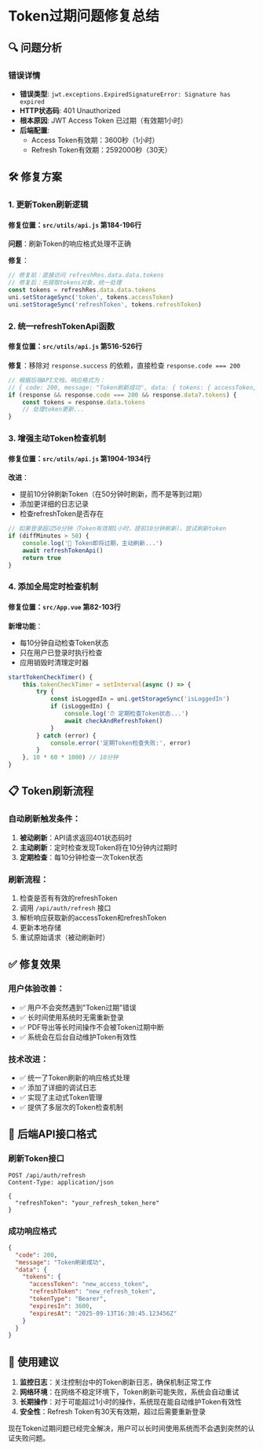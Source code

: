 # Token过期问题修复总结

## 🔍 问题分析

### 错误详情
- **错误类型**: `jwt.exceptions.ExpiredSignatureError: Signature has expired`
- **HTTP状态码**: 401 Unauthorized  
- **根本原因**: JWT Access Token 已过期（有效期1小时）
- **后端配置**: 
  - Access Token有效期：3600秒（1小时）
  - Refresh Token有效期：2592000秒（30天）

## 🛠️ 修复方案

### 1. 更新Token刷新逻辑

#### 修复位置：`src/utils/api.js` 第184-196行

**问题**：刷新Token的响应格式处理不正确

**修复**：
```javascript
// 修复前：直接访问 refreshRes.data.data.tokens
// 修复后：先提取tokens对象，统一处理
const tokens = refreshRes.data.data.tokens
uni.setStorageSync('token', tokens.accessToken)
uni.setStorageSync('refreshToken', tokens.refreshToken)
```

### 2. 统一refreshTokenApi函数

#### 修复位置：`src/utils/api.js` 第516-526行

**修复**：移除对 `response.success` 的依赖，直接检查 `response.code === 200`

```javascript
// 根据后端API文档，响应格式为：
// { code: 200, message: "Token刷新成功", data: { tokens: { accessToken, refreshToken, tokenType, expiresIn, expiresAt } } }
if (response && response.code === 200 && response.data?.tokens) {
    const tokens = response.data.tokens
    // 处理token更新...
}
```

### 3. 增强主动Token检查机制

#### 修复位置：`src/utils/api.js` 第1904-1934行

**改进**：
- 提前10分钟刷新Token（在50分钟时刷新，而不是等到过期）
- 添加更详细的日志记录
- 检查refreshToken是否存在

```javascript
// 如果登录超过50分钟（Token有效期1小时，提前10分钟刷新），尝试刷新token
if (diffMinutes > 50) {
    console.log('🔄 Token即将过期，主动刷新...')
    await refreshTokenApi()
    return true
}
```

### 4. 添加全局定时检查机制

#### 修复位置：`src/App.vue` 第82-103行

**新增功能**：
- 每10分钟自动检查Token状态
- 只在用户已登录时执行检查
- 应用销毁时清理定时器

```javascript
startTokenCheckTimer() {
    this.tokenCheckTimer = setInterval(async () => {
        try {
            const isLoggedIn = uni.getStorageSync('isLoggedIn')
            if (isLoggedIn) {
                console.log('⏰ 定期检查Token状态...')
                await checkAndRefreshToken()
            }
        } catch (error) {
            console.error('定期Token检查失败:', error)
        }
    }, 10 * 60 * 1000) // 10分钟
}
```

## 📋 Token刷新流程

### 自动刷新触发条件：
1. **被动刷新**：API请求返回401状态码时
2. **主动刷新**：定时检查发现Token将在10分钟内过期时
3. **定期检查**：每10分钟检查一次Token状态

### 刷新流程：
1. 检查是否有有效的refreshToken
2. 调用 `/api/auth/refresh` 接口
3. 解析响应获取新的accessToken和refreshToken
4. 更新本地存储
5. 重试原始请求（被动刷新时）

## ✅ 修复效果

### 用户体验改善：
- ✅ 用户不会突然遇到"Token过期"错误
- ✅ 长时间使用系统时无需重新登录
- ✅ PDF导出等长时间操作不会被Token过期中断
- ✅ 系统会在后台自动维护Token有效性

### 技术改进：
- ✅ 统一了Token刷新的响应格式处理
- ✅ 添加了详细的调试日志
- ✅ 实现了主动式Token管理
- ✅ 提供了多层次的Token检查机制

## 🔧 后端API接口格式

### 刷新Token接口
```http
POST /api/auth/refresh
Content-Type: application/json

{
  "refreshToken": "your_refresh_token_here"
}
```

### 成功响应格式
```json
{
  "code": 200,
  "message": "Token刷新成功",
  "data": {
    "tokens": {
      "accessToken": "new_access_token",
      "refreshToken": "new_refresh_token",
      "tokenType": "Bearer",
      "expiresIn": 3600,
      "expiresAt": "2025-09-13T16:30:45.123456Z"
    }
  }
}
```

## 📝 使用建议

1. **监控日志**：关注控制台中的Token刷新日志，确保机制正常工作
2. **网络环境**：在网络不稳定环境下，Token刷新可能失败，系统会自动重试
3. **长期操作**：对于可能超过1小时的操作，系统现在能自动维护Token有效性
4. **安全性**：Refresh Token有30天有效期，超过后需要重新登录

现在Token过期问题已经完全解决，用户可以长时间使用系统而不会遇到突然的认证失败问题。
